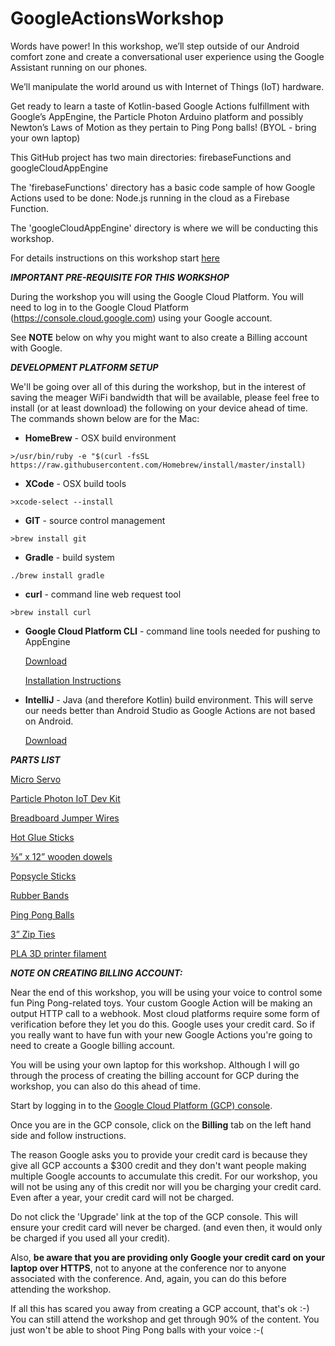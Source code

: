 # GoogleActionsWorkshop

Words have power! In this workshop, we’ll step outside of our Android comfort zone and create 
a conversational user experience using the Google Assistant running on our phones. 

We’ll manipulate the world around us with Internet of Things (IoT) hardware.  

Get ready to learn a taste of Kotlin-based Google Actions fulfillment with Google’s AppEngine, 
the Particle Photon Arduino platform and possibly Newton’s Laws of Motion as they pertain 
to Ping Pong balls! (BYOL - bring your own laptop)

This GitHub project has two main directories: firebaseFunctions and googleCloudAppEngine

The 'firebaseFunctions' directory has a basic code sample of how Google Actions used to be done: Node.js running in the
cloud as a Firebase Function.

The 'googleCloudAppEngine' directory is where we will be conducting this workshop.

For details instructions on this workshop start [here](https://docs.google.com/document/d/1uZ1BeA0qE42ctzZScs6CCyCK07HCGJ-ryMR8wqROkI0/edit?usp=sharing)

 
***IMPORTANT PRE-REQUISITE FOR THIS WORKSHOP***

During the workshop you will using the Google Cloud Platform. You will need to log in to
the Google Cloud Platform (https://console.cloud.google.com) using your Google account.

See **NOTE** below on why you might want to also create a Billing account with Google.


***DEVELOPMENT PLATFORM SETUP***

We'll be going over all of this during the workshop, but in the interest of saving the meager WiFi 
bandwidth that will be available, please feel free to install (or at least download) the following on 
your device ahead of time. The commands shown below are for the Mac:


* __HomeBrew__ - OSX build environment

```>/usr/bin/ruby -e "$(curl -fsSL https://raw.githubusercontent.com/Homebrew/install/master/install)```

* __XCode__ - OSX build tools

```>xcode-select --install```

* __GIT__ - source control management

```>brew install git```

* __Gradle__ - build system

```./brew install gradle```

* __curl__ - command line web request tool

```>brew install curl```

* __Google Cloud Platform CLI__ - command line tools needed for pushing to AppEngine

     [Download](https://dl.google.com/dl/cloudsdk/channels/rapid/downloads/google-cloud-sdk-238.0.0-darwin-x86_64.tar.gz)
     
     [Installation Instructions](https://cloud.google.com/sdk/?hl=en_US&_ga=2.132115275.-514248634.1552053382&_gac=1.118830587.1552132197.Cj0KCQiA5Y3kBRDwARIsAEwloL5wCXwsyqONoluPWbThHNH8Vyo2w5ga_Y7ngqJpLhNajtnjTNNn8XIaAs16EALw_wcB)
     
* __IntelliJ__ - Java (and therefore Kotlin) build environment.  This will serve our needs better than 
Android Studio as Google Actions are not based on Android.

     [Download](https://www.jetbrains.com/idea/download/download-thanks.html?platform=mac)


***PARTS LIST***


[Micro Servo](https://www.amazon.com/gp/product/B072V529YD/ref=ppx_yo_dt_b_asin_title_o04_s00?ie=UTF8&psc=1)

[Particle Photon IoT Dev Kit](https://store.particle.io/collections/photon)

[Breadboard Jumper Wires](https://www.amazon.com/Solderless-Flexible-Breadboard-Jumper-100pcs/dp/B005TZJ0AM/ref=sr_1_6?crid=2WX9X7QGL90SR&keywords=breadboard+jumper+wires&qid=1552495713&s=gateway&sprefix=breadboard+ju%2Caps%2C123&sr=8-6)

[Hot Glue Sticks](https://www.amazon.com/gp/product/B07FBDPWPV/ref=ox_sc_act_title_1?smid=ATVPDKIKX0DER&psc=1)

[⅜” x 12” wooden dowels](https://www.amazon.com/gp/product/B01BG8A8K6/ref=ppx_yo_dt_b_asin_title_o07_s01?ie=UTF8&psc=1)

[Popsycle Sticks](https://www.amazon.com/gp/product/B009EE38UM/ref=ppx_yo_dt_b_asin_title_o08_s00?ie=UTF8&psc=1)

[Rubber Bands](https://www.amazon.com/gp/product/B0787YYKLJ/ref=ppx_yo_dt_b_asin_title_o08_s01?ie=UTF8&psc=1)

[Ping Pong Balls](https://www.amazon.com/gp/product/B06XWNPM3H/ref=ppx_yo_dt_b_asin_title_o08_s01?ie=UTF8&psc=1)

[3” Zip Ties](https://www.amazon.com/400-Piece-Contractor-Multi-Purpose-Organizing/dp/B077TJ11JR/ref=lp_17347419011_1_3?srs=17347419011&ie=UTF8&qid=1552503529&sr=8-3&th=1)

[PLA 3D printer filament](https://www.amazon.com/gp/product/B07H9BFNS5/ref=ppx_yo_dt_b_asin_title_o09_s01?ie=UTF8&psc=1)



***NOTE ON CREATING BILLING ACCOUNT:*** 

Near the end of this workshop, you will be using your voice to control some fun Ping Pong-related
toys.  Your custom Google Action will be making an output HTTP call to a webhook.  Most cloud platforms
require some form of verification before they let you do this.  Google uses your credit card.  So if you 
really want to have fun with your new Google Actions you're going to need to create a Google billing account.

You will be using your own laptop for this workshop.  Although I will go through the process of
creating the billing account for GCP during the workshop, you can also do this ahead of time. 

Start by logging in to the [Google Cloud Platform (GCP) console](https://console.cloud.google.com).

Once you are in the GCP console, click on the **Billing** tab on the left hand side and 
follow instructions.

The reason Google asks you to provide your credit card is because they give all GCP accounts
a $300 credit and they don't want people making multiple Google accounts to accumulate this
credit.  For our workshop, you will not be using any of this credit nor will you be 
charging your credit card.  Even after a year, your credit card will not be charged. 

Do not click the 'Upgrade' link at the top of the GCP console.  This will ensure your credit
card will never be charged. (and even then, it would only be charged if you used all your credit).

Also, **be aware that you are providing only Google your credit card on your laptop over HTTPS**, 
not to anyone at the conference nor to anyone associated with the conference. And, again, you can 
do this before attending the workshop.

If all this has scared you away from creating a GCP account, that's ok :-) You can still attend
the workshop and get through 90% of the content.  You just won't be able to shoot Ping Pong balls
with your voice :-(


